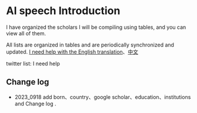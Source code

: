# AI speech IntroductionI have organized the scholars I will be compiling using tables, and you can view all of them.All lists are organized in tables and are periodically synchronized and updated. [I need help with the English translation]()、[中文](https://awyugan8.feishu.cn/base/CfQ7bmkaTae8C5suT56ce13an8e)twitter list: I need help## Change log- 2023_0918 add born、country、google scholar、education、institutions and Change log .